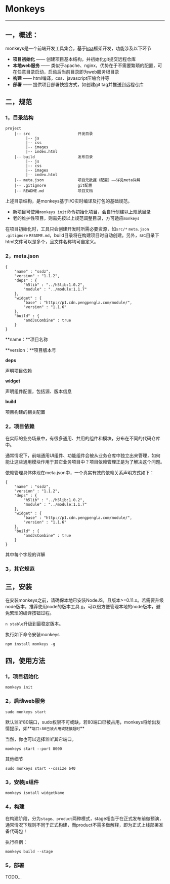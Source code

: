# Monkeys
____

## 一，概述：

monkeys是一个前端开发工具集合，基于[koa](http://koajs.com/)框架开发，功能涉及以下环节

- **项目初始化** —— 创建项目基本结构，并初始化git提交远程仓库
- **本地web服务** —— 类似于apache、nginx，优势在于不需要繁琐的配置，可在任意目录启动，启动后当前目录即为web服务根目录
- **构建** —— html编译，css、javascript压缩合并等
- **部署** —— 提供项目部署快捷方式，如创建git tag并推送到远程仓库

## 二，规范

### 1，目录结构

	project
		|-- src						开发目录
			 |-- js
			 |-- css
			 |-- images
			 |-- index.html
		|-- build					发布目录
			 |-- js
			 |-- css
			 |-- images
			 |-- index.html
		|-- meta.json				项目元数据（配置）——详见meta详解
		|-- .gitignore              git配置		
		|-- README.md				项目文档
		
上述目录结构，是monkeys基于I/O实时编译及打包的基础规范。

- 新项目可使用`monkeys init`命令初始化项目，会自行创建以上规范目录
- 老的维护性项目，则需先按以上规范调整目录，方可适应`monkeys`

在项目初始化时，工具只会创建开发时所需必要资源，如`src/*` `meta.json` `.gitignore` `README.md`，build目录将在构建项目时自动创建。另外，src目录下html文件可以是多个，且文件名称均可自定义。


### 2，meta.json

	{
		"name" : "ssdz",
		"version" : "1.1.2",
		"deps" : {
			"h5lib" : "../h5lib:1.0.2",
			"module" : "../module:1.1.7"
		},
		"widget" : {
			"base" : "http://p1.cdn.pengpengla.com/module/",
			"version" : "1.1.6"
		},
		"build" : {
			"amdJsCombine" : true
		}
	}
	
**name：**项目名称

**version：**项目版本号

**deps**

声明项目依赖

**widget**

声明组件配置，包括源、版本信息

**build**

项目构建的相关配置




### 2，项目依赖

在实际的业务场景中，有很多通用、共用的组件和模块，分布在不同的代码仓库中。

通常情况下，前端通用UI组件、功能组件会被从业务仓库中独立出来管理，如何能让这些通用模块作用于其它业务项目中？项目依赖管理正是为了解决这个问题。

依赖管理具体体现在meta.json中，一个真实有效的依赖关系声明方式如下：

	{
		"name" : "ssdz",
		"version" : "1.1.2",
		"deps" : {
			"h5lib" : "../h5lib:1.0.2",
			"module" : "../module:1.1.7"
		},
		"widget" : {
			"base" : "http://p1.cdn.pengpengla.com/module/",
			"version" : "1.1.6"
		},
		"build" : {
			"amdJsCombine" : true
		}
	}

其中每个字段的详解



### 3，其它规范

## 三，安装

在安装monkeys之前，请确保本地已安装NodeJS，且版本>=0.11.x。若需要升级node版本，推荐使用node的版本工具 [n](https://www.npmjs.com/package/n)，可以很方便管理本地的node版本，避免繁琐的编译按钮过程。

`n stable`升级到最稳定版本。

执行如下命令安装monkeys
	
	npm install monkeys -g



## 四，使用方法

### 1，项目初始化

	monkeys init
	
### 2，启动web服务

	sudo monkeys start
	
默认监听80端口，sudo权限不可或缺，若80端口已被占用，monkeys将给出友情提示，如**`端口:80已被占用或链接超时`**

当然，你也可以选择监听其它端口。

	monkeys start --port 8000
	
其他细节

	sudo monkeys start --cssize 640

### 3，安装js组件

	monkeys isntall widgetName	
	
### 4，构建

在构建阶段，分为`stage`、`product`两种模式，stage相当于在正式发布前做预演，通常情况下规则不同于正式构建，而product不需多做解释，即为正式上线部署准备代码包！

执行样例：

	monkeys build --stage

### 5，部署

TODO...




